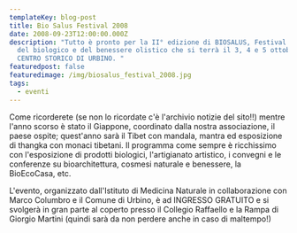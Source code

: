 ```yaml
---
templateKey: blog-post
title: Bio Salus Festival 2008
date: 2008-09-23T12:00:00.000Z
description: "Tutto è pronto per la II° edizione di BIOSALUS, Festival Nazionale
  del biologico e del benessere olistico che si terrà il 3, 4 e 5 ottobre nel
  CENTRO STORICO DI URBINO. "
featuredpost: false
featuredimage: /img/biosalus_festival_2008.jpg
tags:
  - eventi
---
```

Come ricorderete (se non lo ricordate c'è l'archivio notizie del sito!!) mentre l'anno scorso è stato il Giappone, coordinato dalla nostra associazione, il paese ospite; quest'anno sarà il Tibet con mandala, mantra ed esposizione di thangka con monaci tibetani. Il programma come sempre è ricchissimo con l'esposizione di prodotti biologici, l'artigianato artistico, i convegni e le conferenze su bioarchitettura, cosmesi naturale e benessere, la BioEcoCasa, etc. 

L'evento, organizzato dall'Istituto di Medicina Naturale in collaborazione con Marco Columbro e il Comune di Urbino, è ad INGRESSO GRATUITO e si svolgerà in gran parte al coperto presso il Collegio Raffaello e la Rampa di Giorgio Martini (quindi sarà da non perdere anche in caso di maltempo!) 

